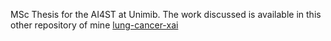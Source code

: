 MSc Thesis for the AI4ST at Unimib.
The work discussed is available in this other repository of mine [lung-cancer-xai](https://github.com/andreaborghesi00/lung-cancer-xai)